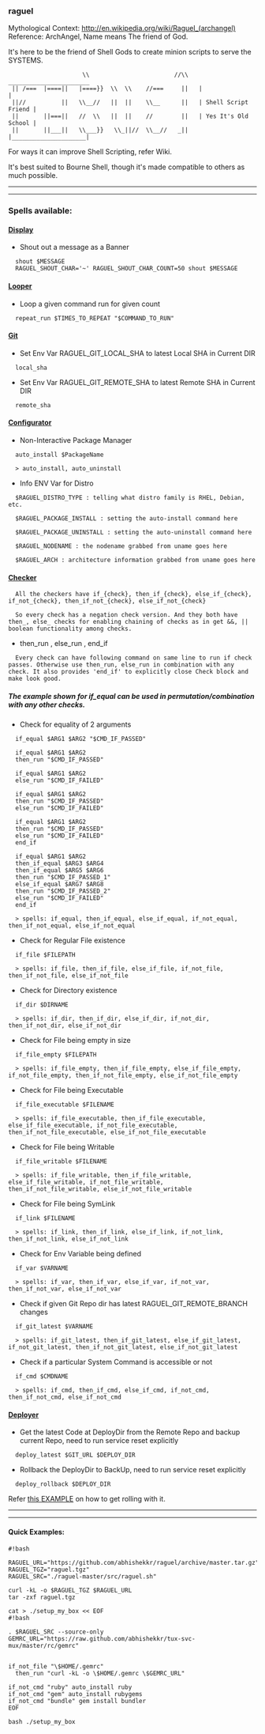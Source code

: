 ### raguel

Mythological Context: http://en.wikipedia.org/wiki/Raguel_(archangel)
Reference: ArchAngel, Name means The friend of God.

It's here to be the friend of Shell Gods to create minion scripts to serve
the SYSTEMS.

```ASCII
                     \\                        //\\   _______________________
 || /===  |====||   |====}}  \\  \\    //===     ||   |                     |
 ||//          ||   \\__//   ||  ||    \\__      ||   | Shell Script Friend |
 ||       ||===||   //  \\   ||  ||    //        ||   | Yes It's Old School |
 ||       ||___||   \\___}}   \\_||//  \\__//   _||   |_____________________|

```

For ways it can improve Shell Scripting, refer Wiki.

It's best suited to Bourne Shell,
though it's made compatible to others as much possible.

***
***

### Spells available:

#### [Display](https://github.com/abhishekkr/raguel/blob/master/doc/display.md)

* Shout out a message as a Banner
```Shell
  shout $MESSAGE
  RAGUEL_SHOUT_CHAR='~' RAGUEL_SHOUT_CHAR_COUNT=50 shout $MESSAGE
```


#### [Looper](https://github.com/abhishekkr/raguel/blob/master/doc/looper.md)

* Loop a given command run for given count
```Shell
  repeat_run $TIMES_TO_REPEAT "$COMMAND_TO_RUN"
```


#### [Git](https://github.com/abhishekkr/raguel/blob/master/doc/git.md)

* Set Env Var RAGUEL_GIT_LOCAL_SHA to latest Local SHA in Current DIR
```Shell
  local_sha
```

* Set Env Var RAGUEL_GIT_REMOTE_SHA to latest Remote SHA in Current DIR
```Shell
  remote_sha
```


#### [Configurator](https://github.com/abhishekkr/raguel/blob/master/doc/configurator.md)

* Non-Interactive Package Manager
```Shell
  auto_install $PackageName

  > auto_install, auto_uninstall
```

* Info ENV Var for Distro
```Shell
  $RAGUEL_DISTRO_TYPE : telling what distro family is RHEL, Debian, etc.
 
  $RAGUEL_PACKAGE_INSTALL : setting the auto-install command here

  $RAGUEL_PACKAGE_UNINSTALL : setting the auto-uninstall command here

  $RAGUEL_NODENAME : the nodename grabbed from uname goes here

  $RAGUEL_ARCH : architecture information grabbed from uname goes here
```


#### [Checker](https://github.com/abhishekkr/raguel/blob/master/doc/checker.md)

```Shell
  All the checkers have if_{check}, then_if_{check}, else_if_{check}, if_not_{check}, then_if_not_{check}, else_if_not_{check}
```

```Shell
  So every check has a negation check version. And they both have then_, else_ checks for enabling chaining of checks as in get &&, || boolean functionality among checks.
```

* then_run , else_run , end_if
```Shell
  Every check can have following command on same line to run if check passes. Otherwise use then_run, else_run in combination with any check. It also provides 'end_if' to explicitly close Check block and make look good.
```

##### The example shown for if_equal can be used in permutation/combination with any other checks.

* Check for equality of 2 arguments
```Shell
  if_equal $ARG1 $ARG2 "$CMD_IF_PASSED"

  if_equal $ARG1 $ARG2
  then_run "$CMD_IF_PASSED"

  if_equal $ARG1 $ARG2
  else_run "$CMD_IF_FAILED"

  if_equal $ARG1 $ARG2
  then_run "$CMD_IF_PASSED"
  else_run "$CMD_IF_FAILED"

  if_equal $ARG1 $ARG2
  then_run "$CMD_IF_PASSED"
  else_run "$CMD_IF_FAILED"
  end_if

  if_equal $ARG1 $ARG2
  then_if_equal $ARG3 $ARG4
  then_if_equal $ARG5 $ARG6
  then_run "$CMD_IF_PASSED_1"
  else_if_equal $ARG7 $ARG8
  then_run "$CMD_IF_PASSED_2"
  else_run "$CMD_IF_FAILED"
  end_if

  > spells: if_equal, then_if_equal, else_if_equal, if_not_equal, then_if_not_equal, else_if_not_equal
```


* Check for Regular File existence
```Shell
  if_file $FILEPATH

  > spells: if_file, then_if_file, else_if_file, if_not_file, then_if_not_file, else_if_not_file
```


* Check for Directory existence
```Shell
  if_dir $DIRNAME

  > spells: if_dir, then_if_dir, else_if_dir, if_not_dir, then_if_not_dir, else_if_not_dir
```

* Check for File being empty in size
```Shell
  if_file_empty $FILEPATH

  > spells: if_file_empty, then_if_file_empty, else_if_file_empty, if_not_file_empty, then_if_not_file_empty, else_if_not_file_empty
```

* Check for File being Executable
```Shell
  if_file_executable $FILENAME

  > spells: if_file_executable, then_if_file_executable, else_if_file_executable, if_not_file_executable, then_if_not_file_executable, else_if_not_file_executable
```

* Check for File being Writable
```Shell
  if_file_writable $FILENAME

  > spells: if_file_writable, then_if_file_writable, else_if_file_writable, if_not_file_writable, then_if_not_file_writable, else_if_not_file_writable
```

* Check for File being SymLink
```Shell
  if_link $FILENAME

  > spells: if_link, then_if_link, else_if_link, if_not_link, then_if_not_link, else_if_not_link
```

* Check for Env Variable being defined
```Shell
  if_var $VARNAME

  > spells: if_var, then_if_var, else_if_var, if_not_var, then_if_not_var, else_if_not_var
```

* Check if given Git Repo dir has latest RAGUEL_GIT_REMOTE_BRANCH changes
```Shell
  if_git_latest $VARNAME

  > spells: if_git_latest, then_if_git_latest, else_if_git_latest, if_not_git_latest, then_if_not_git_latest, else_if_not_git_latest
```

* Check if a particular System Command is accessible or not
```Shell
  if_cmd $CMDNAME

  > spells: if_cmd, then_if_cmd, else_if_cmd, if_not_cmd, then_if_not_cmd, else_if_not_cmd
```



#### [Deployer](https://github.com/abhishekkr/raguel/blob/master/doc/deployer.md)

* Get the latest Code at DeployDir from the Remote Repo and backup current Repo, need to run service reset explicitly
```Shell
  deploy_latest $GIT_URL $DEPLOY_DIR
```

* Rollback the DeployDir to BackUp, need to run service reset explicitly
```Shell
  deploy_rollback $DEPLOY_DIR
```

Refer [this EXAMPLE](https://github.com/abhishekkr/raguel/blob/master/examples/deploy.dead.drop_with_deployer.sh) on how to get rolling with it.

***
***

#### Quick Examples:

```Shell
#!bash

RAGUEL_URL="https://github.com/abhishekkr/raguel/archive/master.tar.gz"
RAGUEL_TGZ="raguel.tgz"
RAGUEL_SRC="./raguel-master/src/raguel.sh"

curl -kL -o $RAGUEL_TGZ $RAGUEL_URL
tar -zxf raguel.tgz

cat > ./setup_my_box << EOF
#!bash

. $RAGUEL_SRC --source-only
GEMRC_URL="https://raw.github.com/abhishekkr/tux-svc-mux/master/rc/gemrc"


if_not_file "\$HOME/.gemrc"
  then_run "curl -kL -o \$HOME/.gemrc \$GEMRC_URL"

if_not_cmd "ruby" auto_install ruby
if_not_cmd "gem" auto_install rubygems
if_not_cmd "bundle" gem install bundler
EOF

bash ./setup_my_box
```
